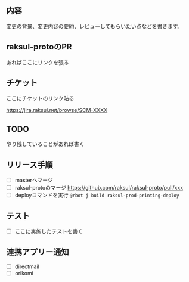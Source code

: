 ## 内容
変更の背景、変更内容の要約、レビューしてもらいたい点などを書きます。

## raksul-protoのPR
あればここにリンクを張る

## チケット
ここにチケットのリンク貼る

https://jira.raksul.net/browse/SCM-XXXX

## TODO
やり残していることがあれば書く

## リリース手順
* [ ] masterへマージ
* [ ] raksul-protoのマージ https://github.com/raksul/raksul-proto/pull/xxx
* [ ] deployコマンドを実行 `@rbot j build raksul-prod-printing-deploy`

## テスト
* [ ] ここに実施したテストを書く

## 連携アプリー通知
* [ ] directmail
* [ ] orikomi
